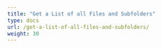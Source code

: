 ```yaml
---
title: "Get a List of all Files and Subfolders"
type: docs
url: /get-a-list-of-all-files-and-subfolders/
weight: 30
---
```

